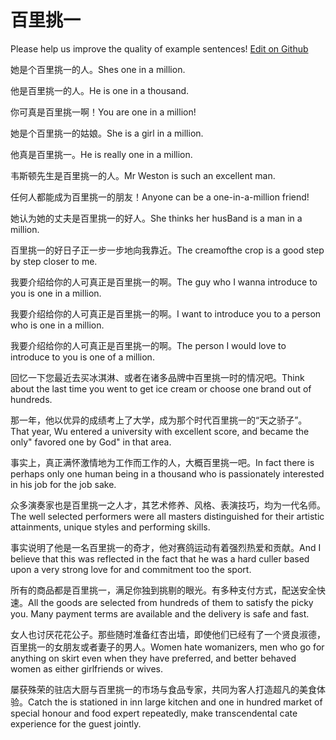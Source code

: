 # 百里挑一

Please help us improve the quality of example sentences! [Edit on Github](https://github.com/jiyushe/jiyu-example-sentence-source/blob/main/chinese/bailitiaoyi.md)

<p><span class="chinese">她是个百里挑一的人。</span><span class="english">Shes one in a million.</span></p>

<p><span class="chinese">他是百里挑一的人。</span><span class="english">He is one in a thousand.</span></p>

<p><span class="chinese">你可真是百里挑一啊！</span><span class="english">You are one in a million!</span></p>

<p><span class="chinese">她是个百里挑一的姑娘。</span><span class="english">She is a girl in a million.</span></p>

<p><span class="chinese">他真是百里挑一。</span><span class="english">He is really one in a million.</span></p>

<p><span class="chinese">韦斯顿先生是百里挑一的人。</span><span class="english">Mr Weston is such an excellent man.</span></p>

<p><span class="chinese">任何人都能成为百里挑一的朋友！</span><span class="english">Anyone can be a one-in-a-million friend!</span></p>

<p><span class="chinese">她认为她的丈夫是百里挑一的好人。</span><span class="english">She thinks her husBand is a man in a million.</span></p>

<p><span class="chinese">百里挑一的好日子正一步一步地向我靠近。</span><span class="english">The creamofthe crop is a good step by step closer to me.</span></p>

<p><span class="chinese">我要介绍给你的人可真正是百里挑一的啊。</span><span class="english">The guy who I wanna introduce to you is one in a million.</span></p>

<p><span class="chinese">我要介绍给你的人可真正是百里挑一的啊。</span><span class="english">I want to introduce you to a person who is one in a million.</span></p>

<p><span class="chinese">我要介绍给你的人可真正是百里挑一的啊。</span><span class="english">The person I would love to introduce to you is one of a million.</span></p>

<p><span class="chinese">回忆一下您最近去买冰淇淋、或者在诸多品牌中百里挑一时的情况吧。</span><span class="english">Think about the last time you went to get ice cream or choose one brand out of hundreds.</span></p>

<p><span class="chinese">那一年，他以优异的成绩考上了大学，成为那个时代百里挑一的“天之骄子”。</span><span class="english">That year, Wu entered a university with excellent score, and became the only" favored one by God" in that area.</span></p>

<p><span class="chinese">事实上，真正满怀激情地为工作而工作的人，大概百里挑一吧。</span><span class="english">In fact there is perhaps only one human being in a thousand who is passionately interested in his job for the job sake.</span></p>

<p><span class="chinese">众多演奏家也是百里挑一之人才，其艺术修养、风格、表演技巧，均为一代名师。</span><span class="english">The well selected performers were all masters distinguished for their artistic attainments, unique styles and performing skills.</span></p>

<p><span class="chinese">事实说明了他是一名百里挑一的奇才，他对赛鸽运动有着强烈热爱和贡献。</span><span class="english">And I believe that this was reflected in the fact that he was a hard culler based upon a very strong love for and commitment too the sport.</span></p>

<p><span class="chinese">所有的商品都是百里挑一，满足你独到挑剔的眼光。有多种支付方式，配送安全快速。</span><span class="english">All the goods are selected from hundreds of them to satisfy the picky you. Many payment terms are available and the delivery is safe and fast.</span></p>

<p><span class="chinese">女人也讨厌花花公子。那些随时准备红杏出墙，即使他们已经有了一个贤良淑德，百里挑一的女朋友或者妻子的男人。</span><span class="english">Women hate womanizers, men who go for anything on skirt even when they have preferred, and better behaved women as either girlfriends or wives.</span></p>

<p><span class="chinese">屡获殊荣的驻店大厨与百里挑一的市场与食品专家，共同为客人打造超凡的美食体验。</span><span class="english">Catch the is stationed in inn large kitchen and one in hundred market of special honour and food expert repeatedly, make transcendental cate experience for the guest jointly.</span></p>

